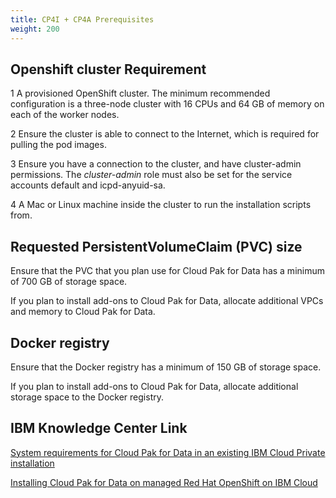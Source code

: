 ```yaml
---
title: CP4I + CP4A Prerequisites
weight: 200
---
```



## Openshift cluster Requirement

   1 A provisioned OpenShift cluster. The minimum recommended configuration is a three-node cluster with 16 CPUs and 64 GB of memory on each of the worker nodes.
   
   2 Ensure the cluster is able to connect to the Internet, which is required for pulling the pod images.
   
   3 Ensure you have a connection to the cluster, and have cluster-admin permissions. The *cluster-admin* role must also be set for the service accounts default and icpd-anyuid-sa.
   
   4 A Mac or Linux machine inside the cluster to run the installation scripts from.
    
## Requested PersistentVolumeClaim (PVC) size

   Ensure that the PVC that you plan use for Cloud Pak for Data has a minimum of 700 GB of storage space.
   
   If you plan to install add-ons to Cloud Pak for Data, allocate additional VPCs and memory to Cloud Pak for Data.

## Docker registry

   Ensure that the Docker registry has a minimum of 150 GB of storage space.
   
   If you plan to install add-ons to Cloud Pak for Data, allocate additional storage space to the Docker registry.
   
## IBM Knowledge Center Link

   
   [System requirements for Cloud Pak for Data in an existing IBM Cloud Private installation](https://www.ibm.com/support/knowledgecenter/en/SSQNUZ_2.1.0/com.ibm.icpdata.doc/zen/install/reqs-exist-icp-inst.html)
   
   [Installing Cloud Pak for Data on managed Red Hat OpenShift on IBM Cloud](https://www.ibm.com/support/knowledgecenter/en/SSQNUZ_2.1.0/com.ibm.icpdata.doc/zen/install/openshift-softlayer.html)
